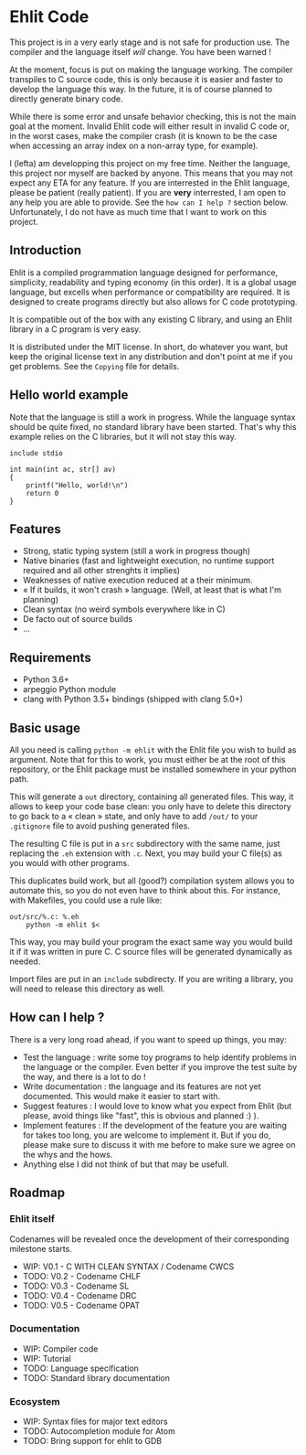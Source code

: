 # Ehlit Code

This project is in a very early stage and is not safe for production use. The compiler and the
language itself *will* change. You have been warned !

At the moment, focus is put on making the language working. The compiler transpiles to C source
code, this is only because it is easier and faster to develop the language this way. In the future,
it is of course planned to directly generate binary code.

While there is some error and unsafe behavior checking, this is not the main goal at the moment.
Invalid Ehlit code will either result in invalid C code or, in the worst cases, make the compiler
crash (it is known to be the case when accessing an array index on a non-array type, for example).

I (lefta) am developping this project on my free time. Neither the language, this project nor myself
are backed by anyone. This means that you may not expect any ETA for any feature. If you are
interrested in the Ehlit language, please be patient (really patient). If you are **very**
interrested, I am open to any help you are able to provide. See the `how can I help ?` section
below. Unfortunately, I do not have as much time that I want to work on this project.

## Introduction

Ehlit is a compiled programmation language designed for performance, simplicity, readability and
typing economy (in this order). It is a global usage language, but excells when performance or
compatibility are required. It is designed to create programs directly but also allows for C code
prototyping.

It is compatible out of the box with any existing C library, and using an Ehlit library in a C
program is very easy.

It is distributed under the MIT license. In short, do whatever you want, but keep the original
license text in any distribution and don't point at me if you get problems. See the `Copying` file
for details.

## Hello world example

Note that the language is still a work in progress. While the language syntax should be quite fixed,
no standard library have been started. That's why this example relies on the C libraries, but it
will not stay this way.

```ehlit
include stdio

int main(int ac, str[] av)
{
    printf("Hello, world!\n")
    return 0
}
```

## Features

* Strong, static typing system (still a work in progress though)
* Native binaries (fast and lightweight execution, no runtime support required and all other
  strenghts it implies)
* Weaknesses of native execution reduced at a their minimum.
* « If it builds, it won't crash » language. (Well, at least that is what I'm planning)
* Clean syntax (no weird symbols everywhere like in C)
* De facto out of source builds
* ...

## Requirements

* Python 3.6+
* arpeggio Python module
* clang with Python 3.5+ bindings (shipped with clang 5.0+)

## Basic usage

All you need is calling `python -m ehlit` with the Ehlit file you wish to build as argument.
Note that for this to work, you must either be at the root of this repository, or the Ehlit
package must be installed somewhere in your python path.

This will generate a `out` directory, containing all generated files. This way, it allows to keep
your code base clean: you only have to delete this directory to go back to a « clean » state, and
only have to add `/out/` to your `.gitignore` file to avoid pushing generated files.

The resulting C file is put in a `src` subdirectory with the same name, just replacing the `.eh`
extension with `.c`. Next, you may build your C file(s) as you would with other programs.

This duplicates build work, but all (good?) compilation system allows you to automate this, so you
do not even have to think about this. For instance, with Makefiles, you could use a rule like:

    out/src/%.c: %.eh
        python -m ehlit $<

This way, you may build your program the exact same way you would build it if it was written in pure
C. C source files will be generated dynamically as needed.

Import files are put in an `include` subdirecty. If you are writing a library, you will need to
release this directory as well.

## How can I help ?

There is a very long road ahead, if you want to speed up things, you may:

* Test the language : write some toy programs to help identify problems in the language or the
compiler. Even better if you improve the test suite by the way, and there is a lot to do !
* Write documentation : the language and its features are not yet documented. This would make it
easier to start with.
* Suggest features : I would love to know what you expect from Ehlit (but please, avoid things like
"fast", this is obvious and planned :) ).
* Implement features : If the development of the feature you are waiting for takes too long, you are
welcome to implement it. But if you do, please make sure to discuss it with me before to make sure
we agree on the whys and the hows.
* Anything else I did not think of but that may be usefull.

## Roadmap

### Ehlit itself

Codenames will be revealed once the development of their corresponding milestone starts.

* WIP: V0.1 - C WITH CLEAN SYNTAX / Codename CWCS
* TODO: V0.2 - Codename CHLF
* TODO: V0.3 - Codename SL
* TODO: V0.4 - Codename DRC
* TODO: V0.5 - Codename OPAT

### Documentation

* WIP: Compiler code
* WIP: Tutorial
* TODO: Language specification
* TODO: Standard library documentation

### Ecosystem

* WIP: Syntax files for major text editors
* TODO: Autocompletion module for Atom
* TODO: Bring support for ehlit to GDB
